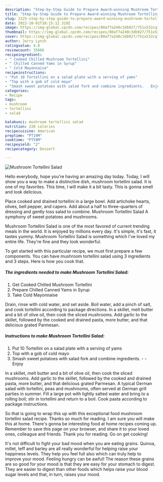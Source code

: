 ```yaml
---
description: "Step-by-Step Guide to Prepare Award-winning Mushroom Tortellini Salad"
title: "Step-by-Step Guide to Prepare Award-winning Mushroom Tortellini Salad"
slug: 2225-step-by-step-guide-to-prepare-award-winning-mushroom-tortellini-salad
date: 2022-10-01T18:15:12.319Z
image: https://img-global.cpcdn.com/recipes/80af7a240c3db927/751x532cq70/mushroom-tortellini-salad-recipe-main-photo.jpg
thumbnail: https://img-global.cpcdn.com/recipes/80af7a240c3db927/751x532cq70/mushroom-tortellini-salad-recipe-main-photo.jpg
cover: https://img-global.cpcdn.com/recipes/80af7a240c3db927/751x532cq70/mushroom-tortellini-salad-recipe-main-photo.jpg
author: Jerry Lynch
ratingvalue: 4.8
reviewcount: 35666
recipeingredient:
- " Cooked Chilled Mushroom Tortellini"
- " Chilled Canned Yams in Syrup"
- " Cold Mayonnaise"
recipeinstructions:
- "Put 10 Tortellini on a salad plate with a serving of yams"
- "Top with a gob of cold mayo"
- "Smash sweet potatoes with salad fork and combine ingredients.   Enjoy"
categories:
- Recipe
tags:
- mushroom
- tortellini
- salad

katakunci: mushroom tortellini salad 
nutrition: 228 calories
recipecuisine: American
preptime: "PT19M"
cooktime: "PT59M"
recipeyield: "2"
recipecategory: Dessert

---
```



![Mushroom Tortellini Salad](https://img-global.cpcdn.com/recipes/80af7a240c3db927/751x532cq70/mushroom-tortellini-salad-recipe-main-photo.jpg)

Hello everybody, hope you're having an amazing day today. Today, I will show you a way to make a distinctive dish, mushroom tortellini salad. It is one of my favorites. This time, I will make it a bit tasty. This is gonna smell and look delicious.

Place cooked and drained tortellini in a large bowl. Add artichoke hearts, olives, bell pepper, and capers. Add about a half to three-quarters of dressing and gently toss salad to combine. Mushroom Tortellini Salad A symphony of sweet potatoes and mushrooms.

Mushroom Tortellini Salad is one of the most favored of current trending meals in the world. It is enjoyed by millions every day. It's simple, it's fast, it tastes yummy. Mushroom Tortellini Salad is something which I've loved my entire life. They're fine and they look wonderful.


To get started with this particular recipe, we must first prepare a few components. You can have mushroom tortellini salad using 3 ingredients and 3 steps. Here is how you cook that.

<!--inarticleads1-->

##### The ingredients needed to make Mushroom Tortellini Salad:

1. Get  Cooked Chilled Mushroom Tortellini
1. Prepare  Chilled Canned Yams in Syrup
1. Take  Cold Mayonnaise


Drain, rinse with cold water, and set aside. Boil water, add a pinch of salt, and cook tortellini according to package directions. In a skillet, melt butter and a bit of olive oil, then cook the sliced mushrooms. Add garlic to the skillet, followed by the cooked and drained pasta, more butter, and that delicious grated Parmesan. 

<!--inarticleads2-->

##### Instructions to make Mushroom Tortellini Salad:

1. Put 10 Tortellini on a salad plate with a serving of yams
1. Top with a gob of cold mayo
1. Smash sweet potatoes with salad fork and combine ingredients.  -  - Enjoy


In a skillet, melt butter and a bit of olive oil, then cook the sliced mushrooms. Add garlic to the skillet, followed by the cooked and drained pasta, more butter, and that delicious grated Parmesan. A typical German salad with tortellini, peas and mushrooms, often served at German grill parties in summer. Fill a large pot with lightly salted water and bring to a rolling boil; stir in tortellini and return to a boil. Cook pasta according to package instructions. 

So that is going to wrap this up with this exceptional food mushroom tortellini salad recipe. Thanks so much for reading. I am sure you will make this at home. There's gonna be interesting food at home recipes coming up. Remember to save this page on your browser, and share it to your loved ones, colleague and friends. Thank you for reading. Go on get cooking!

It's not difficult to fight your bad mood when you are eating grains. Quinoa, millet, teff and barley are all really wonderful for helping raise your happiness levels. They help you feel full also which can truly help to improve your mood. Feeling hungry can be awful! The reason these grains are so good for your mood is that they are easy for your stomach to digest. They are easier to digest than other foods which helps raise your blood sugar levels and that, in turn, raises your mood.
